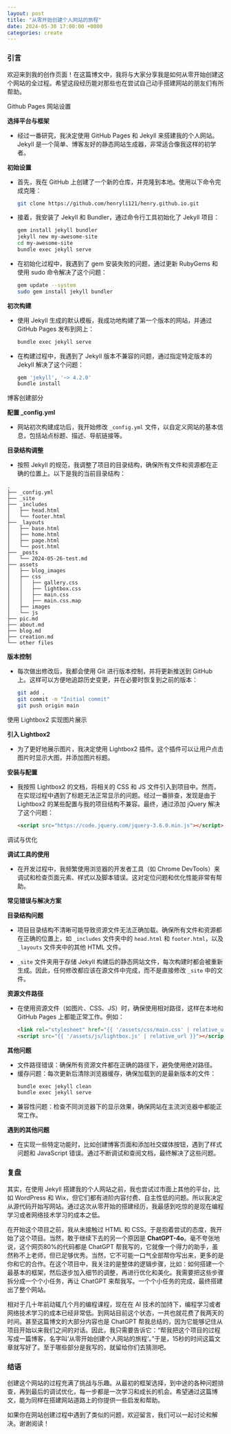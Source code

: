 ```yaml
---
layout: post
title: "从零开始创建个人网站的旅程"
date: 2024-05-30 17:00:00 +0800
categories: create
---
```


### 引言

欢迎来到我的创作页面！在这篇博文中，我将与大家分享我是如何从零开始创建这个网站的全过程。希望这段经历能对那些也在尝试自己动手搭建网站的朋友们有所帮助。

<div class="quote-box">
  <p>Github Pages 网站设置</p>
</div>

**选择平台与框架**
- 经过一番研究，我决定使用 GitHub Pages 和 Jekyll 来搭建我的个人网站。Jekyll 是一个简单、博客友好的静态网站生成器，非常适合像我这样的初学者。

**初始设置**
- 首先，我在 GitHub 上创建了一个新的仓库，并克隆到本地。使用以下命令完成克隆：
  ```sh
  git clone https://github.com/henryli121/henry.github.io.git
  ```
- 接着，我安装了 Jekyll 和 Bundler，通过命令行工具初始化了 Jekyll 项目：
  ```sh
  gem install jekyll bundler
  jekyll new my-awesome-site
  cd my-awesome-site
  bundle exec jekyll serve
  ```
- 在初始化过程中，我遇到了 gem 安装失败的问题，通过更新 RubyGems 和使用 sudo 命令解决了这个问题：
  ```sh
  gem update --system
  sudo gem install jekyll bundler
  ```

**初次构建**
- 使用 Jekyll 生成的默认模板，我成功地构建了第一个版本的网站，并通过 GitHub Pages 发布到网上：
  ```sh
  bundle exec jekyll serve
  ```
- 在构建过程中，我遇到了 Jekyll 版本不兼容的问题，通过指定特定版本的 Jekyll 解决了这个问题：
  ```sh
  gem 'jekyll', '~> 4.2.0'
  bundle install
  ```
  
<div class="quote-box">
  <p>博客创建部分</p>
</div>

**配置 _config.yml**
- 网站初次构建成功后，我开始修改 `_config.yml` 文件，以自定义网站的基本信息，包括站点标题、描述、导航链接等。

**目录结构调整**
- 按照 Jekyll 的规范，我调整了项目的目录结构，确保所有文件和资源都在正确的位置上。以下是我的当前目录结构：

```
.
├── _config.yml
├── _site
├── _includes
│   ├── head.html
│   └── footer.html
├── _layouts
│   ├── base.html
│   ├── home.html
│   ├── page.html
│   └── post.html
├── _posts
│   └── 2024-05-26-test.md
├── assets
│   ├── blog_images
│   ├── css
│   │   ├── gallery.css
│   │   ├── lightbox.css
│   │   ├── main.css
│   │   ├── main.css.map
│   ├── images
│   └── js
├── pic.md
├── about.md
├── blog.md
├── creation.md
└── other files
```

**版本控制**
- 每次做出修改后，我都会使用 Git 进行版本控制，并将更新推送到 GitHub 上。这样可以方便地追踪历史变更，并在必要时恢复到之前的版本：
  ```sh
  git add .
  git commit -m "Initial commit"
  git push origin main
  ```

<div class="quote-box">
  <p>使用 Lightbox2 实现图片展示</p>
</div>

**引入 Lightbox2**
- 为了更好地展示图片，我决定使用 Lightbox2 插件。这个插件可以让用户点击图片时显示大图，并添加图片标题。

**安装与配置**
- 我按照 Lightbox2 的文档，将相关的 CSS 和 JS 文件引入到项目中。然而，在实现过程中遇到了标题无法正常显示的问题。经过一番排查，发现是由于 Lightbox2 的某些配置与我的项目结构不兼容。最终，通过添加 jQuery 解决了这个问题：
  ```html
  <script src="https://code.jquery.com/jquery-3.6.0.min.js"></script>
  ```

<div class="quote-box">
  <p>调试与优化</p>
</div>

**调试工具的使用**
- 在开发过程中，我频繁使用浏览器的开发者工具（如 Chrome DevTools）来调试和检查页面元素、样式以及脚本错误。这对定位问题和优化性能非常有帮助。

**常见错误与解决方案**

**目录结构问题**
- 项目目录结构不清晰可能导致资源文件无法正确加载。确保所有文件和资源都在正确的位置上，如 `_includes` 文件夹中的 `head.html` 和 `footer.html`，以及 `_layouts` 文件夹中的其他 HTML 文件。

-  `_site` 文件夹用于存储 Jekyll 构建后的静态网站文件，每次构建时都会被重新生成。因此，任何修改都应该在源文件中完成，而不是直接修改 `_site` 中的文件。

**资源文件路径**
- 在使用资源文件（如图片、CSS、JS）时，确保使用相对路径，这样在本地和 GitHub Pages 上都能正常工作。例如：
  ```html
  <link rel="stylesheet" href="{{ '/assets/css/main.css' | relative_url }}">
  <script src="{{ '/assets/js/lightbox.js' | relative_url }}"></script>
  ```

**其他问题**
- 文件路径错误：确保所有资源文件都在正确的路径下，避免使用绝对路径。
- 缓存问题：每次更新后清除浏览器缓存，确保加载到的是最新版本的文件：
  ```sh
  bundle exec jekyll clean
  bundle exec jekyll serve
  ```
- 兼容性问题：检查不同浏览器下的显示效果，确保网站在主流浏览器中都能正常工作。

**遇到的其他问题**
- 在实现一些特定功能时，比如创建博客页面和添加社交媒体按钮，遇到了样式问题和 JavaScript 错误。通过不断调试和查阅文档，最终解决了这些问题。

### 复盘
其实，在使用 Jekyll 搭建我的个人网站之前，我也尝试过市面上其他的平台，比如 WordPress 和 Wix，但它们都有进阶内容付费、自主性低的问题。所以我决定从源代码开始写网站。通过这次从零开始的搭建经历，我最感到吃惊的是现在编程学习或者网络技术学习的成本之低。

在开始这个项目之前，我从未接触过 HTML 和 CSS。于是抱着尝试的态度，我开始了这个项目。当然，敢于继续下去的另一个原因是 <b>ChatGPT-4o</b>。毫不夸张地说，这个网页80%的代码都是 ChatGPT 帮我写的，它就像一个得力的助手，虽然称不上老师，但已足够优秀。当然，它不可能一口气全部帮你写出来，更多的是你和它的合作。在这个项目中，我关注的是整体的逻辑步骤，比如：如何搭建一个最基本的框架，然后逐步加入细节的调整，再进行优化和美化。我需要把这些步骤拆分成一个个小任务，再让 ChatGPT 来帮我写。一个个小任务的完成，最终搭建出了整个网站。

相对于几十年前动辄几个月的编程课程，现在在 AI 技术的加持下，编程学习或者网络技术学习的成本已经非常低。到网站目前这个状态，一共也就花费了我两天的时间。甚至这篇博文的大部分内容也是 ChatGPT 帮我总结的，因为它能够记住从项目开始以来我们之间的对话。因此，我只需要告诉它：“帮我把这个项目的过程写成一篇博客，名字叫‘从零开始创建个人网站的旅程’。”于是，15秒的时间这篇文章就写好了。至于哪些部分是我写的，就留给你们去猜测吧。

### 结语

创建这个网站的过程充满了挑战与乐趣。从最初的框架选择，到中途的各种问题排查，再到最后的调试优化，每一步都是一次学习和成长的机会。希望通过这篇博文，能为同样在搭建网站道路上的你提供一些启发和帮助。

如果你在网站创建过程中遇到了类似的问题，欢迎留言，我们可以一起讨论和解决。谢谢阅读！